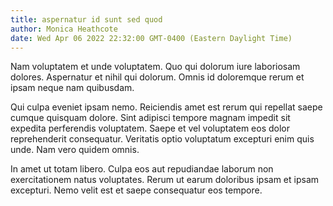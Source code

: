 ```yaml
---
title: aspernatur id sunt sed quod
author: Monica Heathcote
date: Wed Apr 06 2022 22:32:00 GMT-0400 (Eastern Daylight Time)
---
```

Nam voluptatem et unde voluptatem. Quo qui dolorum iure laboriosam dolores. Aspernatur et nihil qui dolorum. Omnis id doloremque rerum et ipsam neque nam quibusdam.

 Qui culpa eveniet ipsam nemo. Reiciendis amet est rerum qui repellat saepe cumque quisquam dolore. Sint adipisci tempore magnam impedit sit expedita perferendis voluptatem. Saepe et vel voluptatem eos dolor reprehenderit consequatur. Veritatis optio voluptatum excepturi enim quis unde. Nam vero quidem omnis.

 In amet ut totam libero. Culpa eos aut repudiandae laborum non exercitationem natus voluptates. Rerum ut earum doloribus ipsam et ipsam excepturi. Nemo velit est et saepe consequatur eos tempore.